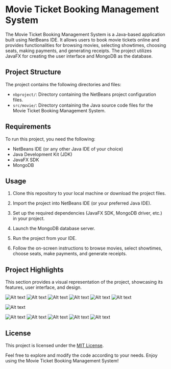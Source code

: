 # Movie Ticket Booking Management System

The Movie Ticket Booking Management System is a Java-based application built using NetBeans IDE. It allows users to book movie tickets online and provides functionalities for browsing movies, selecting showtimes, choosing seats, making payments, and generating receipts. The project utilizes JavaFX for creating the user interface and MongoDB as the database.

## Project Structure

The project contains the following directories and files:

- `nbproject/`: Directory containing the NetBeans project configuration files.
- `src/movie/`: Directory containing the Java source code files for the Movie Ticket Booking Management System.

## Requirements

To run this project, you need the following:

- NetBeans IDE (or any other Java IDE of your choice)
- Java Development Kit (JDK)
- JavaFX SDK
- MongoDB

## Usage

1. Clone this repository to your local machine or download the project files.

2. Import the project into NetBeans IDE (or your preferred Java IDE).

3. Set up the required dependencies (JavaFX SDK, MongoDB driver, etc.) in your project.

4. Launch the MongoDB database server.

5. Run the project from your IDE.

6. Follow the on-screen instructions to browse movies, select showtimes, choose seats, make payments, and generate receipts.

## Project Highlights

This section provides a visual representation of the project, showcasing its features, user interface, and design. <br>

![Alt text](https://github.com/Aminah09/temp/blob/master/2.png)
![Alt text](https://github.com/Aminah09/temp/blob/master/2.2.png)
![Alt text](https://github.com/Aminah09/temp/blob/master/1.png)
![Alt text](https://github.com/Aminah09/temp/blob/master/1.1.png)
![Alt text](https://github.com/Aminah09/temp/blob/master/3.png)
![Alt text](https://github.com/Aminah09/temp/blob/master/3.1.png)

![Alt text](https://github.com/Aminah09/temp/blob/master/4.png)

![Alt text](https://github.com/Aminah09/temp/blob/master/5.png)
![Alt text](https://github.com/Aminah09/temp/blob/master/6.png)
![Alt text](https://github.com/Aminah09/temp/blob/master/7.png)
![Alt text](https://github.com/Aminah09/temp/blob/master/8.png)
![Alt text](https://github.com/Aminah09/temp/blob/master/8.1.png)

## License

This project is licensed under the [MIT License](LICENSE).

Feel free to explore and modify the code according to your needs. Enjoy using the Movie Ticket Booking Management System!

